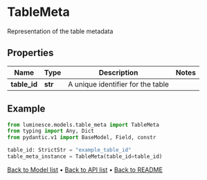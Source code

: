 # TableMeta

Representation of the table metadata
## Properties
Name | Type | Description | Notes
------------ | ------------- | ------------- | -------------
**table_id** | **str** | A unique identifier for the table | 
## Example

```python
from luminesce.models.table_meta import TableMeta
from typing import Any, Dict
from pydantic.v1 import BaseModel, Field, constr

table_id: StrictStr = "example_table_id"
table_meta_instance = TableMeta(table_id=table_id)

```

[Back to Model list](../README.md#documentation-for-models) &#8226; [Back to API list](../README.md#documentation-for-api-endpoints) &#8226; [Back to README](../README.md)

